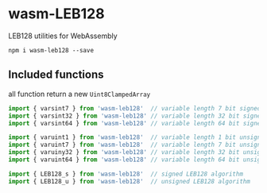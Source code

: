 # wasm-LEB128
LEB128 utilities for WebAssembly

```npm i wasm-leb128 --save```

## Included functions
all function return a new `Uint8ClampedArray`
```javascript
import { varsint7 } from 'wasm-leb128'  // variable length 7 bit signed int
import { varsint32 } from 'wasm-leb128' // variable length 32 bit signed int
import { varsint64 } from 'wasm-leb128' // variable length 64 bit signed int

import { varuint1 } from 'wasm-leb128'  // variable length 1 bit unsigned int
import { varuint7 } from 'wasm-leb128'  // variable length 7 bit unsigned int
import { varuiny32 } from 'wasm-leb128' // variable length 32 bit unsigned int
import { varuint64 } from 'wasm-leb128' // variable length 64 bit unsigned int

import { LEB128_s } from 'wasm-leb128'  // signed LEB128 algorithm
import { LEB128_u } from 'wasm-leb128'  // unsigned LEB128 algorithm
```
